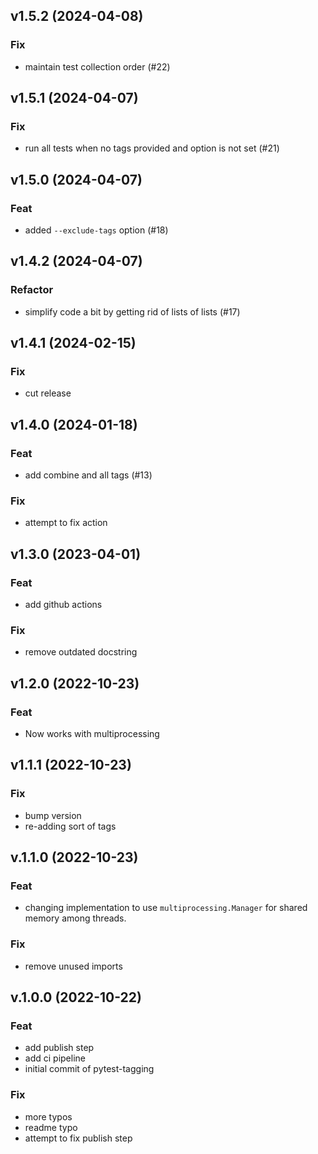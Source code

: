 ## v1.5.2 (2024-04-08)

### Fix

- maintain test collection order (#22)

## v1.5.1 (2024-04-07)

### Fix

- run all tests when no tags provided and option is not set (#21)

## v1.5.0 (2024-04-07)

### Feat

- added `--exclude-tags` option (#18)

## v1.4.2 (2024-04-07)

### Refactor

- simplify code a bit by getting rid of lists of lists (#17)

## v1.4.1 (2024-02-15)

### Fix

- cut release

## v1.4.0 (2024-01-18)

### Feat

- add combine and all tags (#13)

### Fix

- attempt to fix action

## v1.3.0 (2023-04-01)

### Feat

- add github actions

### Fix

- remove outdated docstring

## v1.2.0 (2022-10-23)

### Feat

- Now works with multiprocessing

## v1.1.1 (2022-10-23)

### Fix

- bump version
- re-adding sort of tags

## v.1.1.0 (2022-10-23)

### Feat

- changing implementation to use `multiprocessing.Manager` for shared memory among threads.

### Fix

- remove unused imports

## v.1.0.0 (2022-10-22)

### Feat

- add publish step
- add ci pipeline
- initial commit of pytest-tagging

### Fix

- more typos
- readme typo
- attempt to fix publish step
